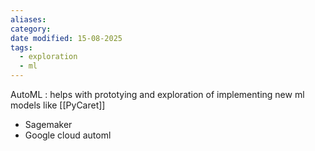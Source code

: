 ```yaml
---
aliases: 
category: 
date modified: 15-08-2025
tags:
  - exploration
  - ml
---
```



AutoML
: helps with prototying and exploration of implementing new ml models like [[PyCaret]]
- Sagemaker
- Google cloud automl